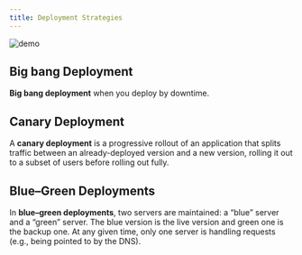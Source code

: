 ```yaml
---
title: Deployment Strategies
---
```


![demo](demo.gif)

## Big bang Deployment

**Big bang deployment** when you deploy by downtime.

## Canary Deployment

A **canary deployment** is a progressive rollout of an application that splits traffic between an
already-deployed version and a new version, rolling it out to a subset of users before rolling out fully.

## Blue–Green Deployments

In **blue–green deployments**, two servers are maintained: a “blue” server and a “green” server.
The blue version is the live version and green one is the backup one. At any given time, only one server
is handling requests (e.g., being pointed to by the DNS).
